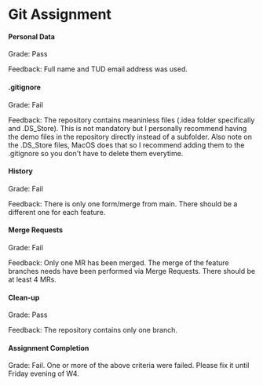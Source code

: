 # Git Assignment


#### Personal Data

Grade: Pass

Feedback: Full name and TUD email address was used.


#### .gitignore

Grade: Fail

Feedback: The repository contains meaninless files (.idea folder specifically and .DS_Store). This is not mandatory but I personally recommend having the demo files in the repository directly instead of a subfolder. Also note on the .DS_Store files, MacOS does that so I recommend adding them to the .gitignore so you don't have to delete them everytime.


#### History

Grade: Fail

Feedback: There is only one form/merge from main. There should be a different one for each feature. 


#### Merge Requests

Grade: Fail

Feedback: Only one MR has been merged. The merge of the feature branches needs have been performed via Merge Requests. There should be at least 4 MRs.


#### Clean-up

Grade: Pass

Feedback: The repository contains only one branch.


#### Assignment Completion

Grade: Fail. One or more of the above criteria were failed. Please fix it until Friday evening of W4.

